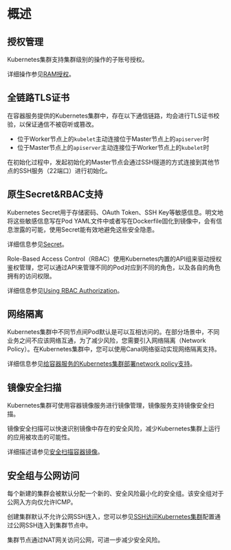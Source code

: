 # 概述

## 授权管理

Kubernetes集群支持集群级别的操作的子账号授权。

详细操作参见[RAM授权](/cn.zh-CN/Kubernetes集群用户指南/授权管理/授权概述.md)。

## 全链路TLS证书

在容器服务提供的Kubernetes集群中，存在以下通信链路，均会进行TLS证书校验，以保证通信不被窃听或篡改。

-   位于Worker节点上的`kubelet`主动连接位于Master节点上的`apiserver`时
-   位于Master节点上的`apiserver`主动连接位于Worker节点上的`kubelet`时

在初始化过程中，发起初始化的Master节点会通过SSH隧道的方式连接到其他节点的SSH服务（22端口）进行初始化。

## 原生Secret&RBAC支持

Kubernetes Secret用于存储密码、OAuth Token、SSH Key等敏感信息。明文地将这些敏感信息写在Pod YAML文件中或者写在Dockerfile固化到镜像中，会有信息泄露的可能，使用Secret能有效地避免这些安全隐患。

详细信息参见[Secret](https://github.com/kubernetes/community/blob/master/contributors/design-proposals/auth/secrets.md)。

Role-Based Access Control（RBAC）使用Kubernetes内置的API组来驱动授权鉴权管理，您可以通过API来管理不同的Pod对应到不同的角色，以及各自的角色拥有的访问权限。

详细信息参见[Using RBAC Authorization](https://kubernetes.io/docs/admin/authorization/rbac/)。

## 网络隔离

Kubernetes集群中不同节点间Pod默认是可以互相访问的。在部分场景中，不同业务之间不应该网络互通，为了减少风险，您需要引入网络隔离（Network Policy）。在Kubernetes集群中，您可以使用Canal网络驱动实现网络隔离支持。

详细信息参见[给容器服务的Kubernetes集群部署network policy支持](https://yq.aliyun.com/articles/332502)。

## 镜像安全扫描

Kubernetes集群可使用容器镜像服务进行镜像管理，镜像服务支持镜像安全扫描。

镜像安全扫描可以快速识别镜像中存在的安全风险，减少Kubernetes集群上运行的应用被攻击的可能性。

详细描述请参见[安全扫描容器镜像]()。

## 安全组与公网访问

每个新建的集群会被默认分配一个新的、安全风险最小化的安全组。该安全组对于公网入方向仅允许ICMP。

创建集群默认不允许公网SSH连入，您可以参见[SSH访问Kubernetes集群](/cn.zh-CN/Kubernetes集群用户指南/集群管理/管理与访问集群/通过SSH访问Kubernetes集群.md)配置通过公网SSH连入到集群节点中。

集群节点通过NAT网关访问公网，可进一步减少安全风险。

